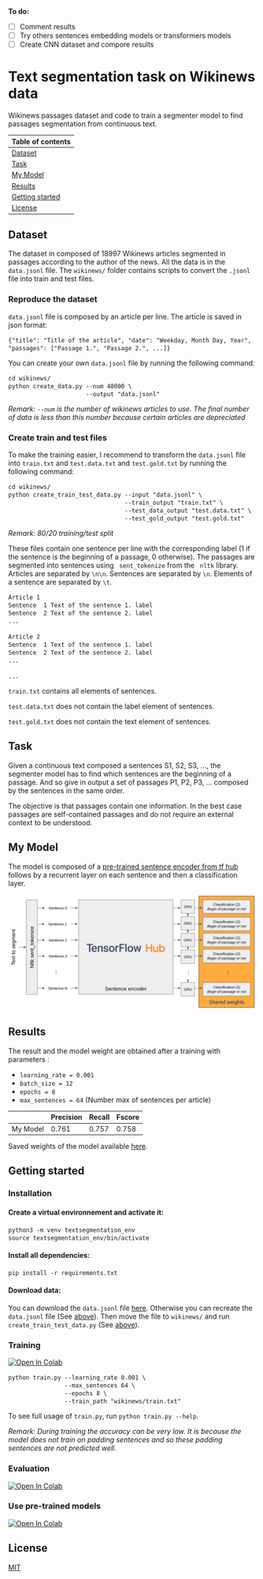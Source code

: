 **To do:**
- [ ] Comment results
- [ ] Try others sentences embedding models or transformers models
- [ ] Create CNN dataset and compore results

# Text segmentation task on Wikinews data

Wikinews passages dataset and code to train a segmenter model to find passages segmentation from continuous text.

| Table of contents |
| ----------------- |
| [Dataset](#dataset) |
| [Task](#task) |
| [My Model](#my-model) |
| [Results](#results) |
| [Getting started](#getting-started) |
| [License](#license) |

## Dataset

The dataset in composed of 18997 Wikinews articles segmented in passages according to the author of the news. All the data is in the ``data.jsonl`` file. The ``wikinews/`` folder contains scripts to convert the ``.jsonl`` file into train and test files.

### Reproduce the dataset

``data.jsonl`` file is composed by an article per line. The article is saved in json format:

```
{"title": "Title of the article", "date": "Weekday, Month Day, Year", "passages": ["Passage 1.", "Passage 2.", ...]}
```

You can create your own ``data.jsonl`` file by running the following command:

```
cd wikinews/
python create_data.py --num 40000 \
                      --output "data.jsonl"
```
*Remark: ``--num`` is the number of wikinews articles to use. The final number of data is less than this number because certain articles are depreciated*

### Create train and test files

To make the training easier, I recommend to transform the ``data.jsonl`` file into ``train.txt`` and ``test.data.txt`` and ``test.gold.txt`` by running the following command:

```
cd wikinews/
python create_train_test_data.py --input "data.jsonl" \
                                 --train_output "train.txt" \
                                 --test_data_output "test.data.txt" \
                                 --test_gold_output "test.gold.txt"
```

*Remark: 80/20 training/test split*

These files contain one sentence per line with the corresponding label (1 if the sentence is the beginning of a passage, 0 otherwise). The passages are segmented into sentences using `` sent_tokenize`` from the `` nltk`` library. Articles are separated by ``\n\n``. Sentences are separated by ``\n``. Elements of a sentence are separated by ``\t``.

```
Article 1
Sentence  1 Text of the sentence 1. label
Sentence  2 Text of the sentence 2. label
...

Article 2
Sentence  1 Text of the sentence 1. label
Sentence  2 Text of the sentence 2. label
...

...
```

``train.txt`` contains all elements of sentences.

``test.data.txt`` does not contain the label element of sentences.

``test.gold.txt`` does not contain the text element of sentences.

## Task

Given a continuous text composed a sentences S1, S2, S3, ..., the segmenter model has to find which sentences are the beginning of a passage. And so give in output a set of passages P1, P2, P3, ... composed by the sentences in the same order. 

The objective is that passages contain one information. In the best case passages are self-contained passages and do not require an external context to be understood. 

## My Model

The model is composed of a [pre-trained sentence encoder from tf hub](https://tfhub.dev/google/universal-sentence-encoder-large/5) follows by a recurrent layer on each sentence and then a classification layer. 

<img src="model/model.png" alt="Architecture of the model" width="800"/>

## Results

The result and the model weight are obtained after a training with parameters :

  - ``learning_rate = 0.001``
  - ``batch_size = 12``
  - ``epochs = 8``
  - ``max_sentences = 64`` (Number max of sentences per article)

|  | Precision | Recall | Fscore |
| --- | ----------- | --- | ----------- |
| My Model | 0.761 | 0.757 | 0.758 | 

Saved weights of the model available [here](https://github.com/airKlizz/TextSegmentation/releases/download/v1.0-model.weights/segmenter.h5).


## Getting started

### Installation

#### Create a virtual environnement and activate it:

```
python3 -m venv textsegmentation_env
source textsegmentation_env/bin/activate
```


#### Install all dependencies:

```
pip install -r requirements.txt
```


#### Download data:

You can download the ``data.jsonl`` file [here](https://drive.google.com/open?id=1E3mfjgL3Z-r8hNGXMrclsLTlBBEyYpFy). Otherwise you can recreate the ``data.jsonl`` file (See [above](#reproduce-the-dataset)). Then move the file to ``wikinews/`` and run ``create_train_test_data.py`` (See [above](#create-train-and-test-files)).

### Training

[![Open In Colab](https://colab.research.google.com/assets/colab-badge.svg)](https://colab.research.google.com/drive/1xGrA3zXgeSkltANMOXw55FyZpE0zfkdh#scrollTo=eR_q6FLoIf43)

```
python train.py --learning_rate 0.001 \
                --max_sentences 64 \
                --epochs 8 \
                --train_path "wikinews/train.txt"
```

To see full usage of ``train.py``, run ``python train.py --help``.

*Remark: During training the accuracy can be very low. It is because the model does not train on padding sentences and so these padding sentences are not predicted well.*

### Evaluation

[![Open In Colab](https://colab.research.google.com/assets/colab-badge.svg)](https://colab.research.google.com/drive/1PAb22GA_vCOb4kWLFva1-8mimkRwkQt0#scrollTo=sTPYIV1wdhyS)

### Use pre-trained models
[![Open In Colab](https://colab.research.google.com/assets/colab-badge.svg)](https://colab.research.google.com/drive/1zio9edyZGBVH3bSU9dM05uqLjateE7ll#scrollTo=4Gs-MrT7BNxy)

## License
[MIT](https://choosealicense.com/licenses/mit/)
